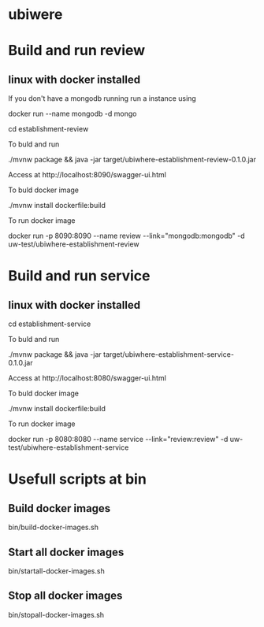 # ubiwere

# Build and run review

## linux with docker installed

If you don't have a mongodb running run a instance using

docker run --name mongodb -d mongo

cd establishment-review

To buld and run

./mvnw package && java -jar target/ubiwhere-establishment-review-0.1.0.jar

Access at http://localhost:8090/swagger-ui.html


To buld docker image

./mvnw install dockerfile:build

To run docker image

docker run  -p 8090:8090 --name review --link="mongodb:mongodb" -d uw-test/ubiwhere-establishment-review



# Build and run service

## linux with docker installed

cd establishment-service

To buld and run

./mvnw package && java -jar target/ubiwhere-establishment-service-0.1.0.jar

Access at http://localhost:8080/swagger-ui.html


To buld docker image

./mvnw install dockerfile:build

To run docker image

docker run  -p 8080:8080 --name service --link="review:review"  -d uw-test/ubiwhere-establishment-service


# Usefull scripts at bin

## Build docker images
bin/build-docker-images.sh

## Start all docker images
bin/startall-docker-images.sh 

## Stop all docker images
bin/stopall-docker-images.sh 


